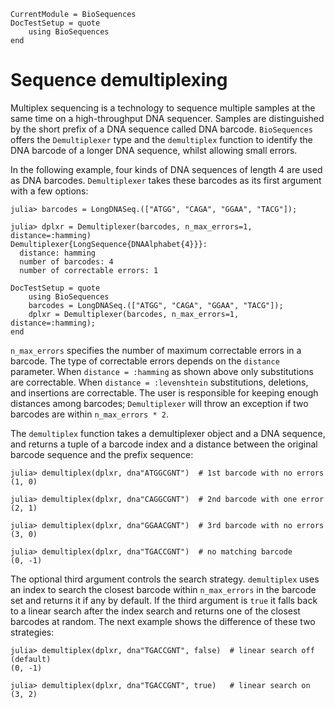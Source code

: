 ```@meta
CurrentModule = BioSequences
DocTestSetup = quote
    using BioSequences
end
```

# Sequence demultiplexing

Multiplex sequencing is a technology to sequence multiple samples at the same
time on a high-throughput DNA sequencer. Samples are distinguished by the short
prefix of a DNA sequence called DNA barcode. `BioSequences` offers the
`Demultiplexer` type and the `demultiplex` function to identify the DNA barcode
of a longer DNA sequence, whilst allowing small errors.

In the following example, four kinds of DNA sequences of length 4 are used as
DNA barcodes. `Demultiplexer` takes these barcodes as its first argument with
a few options:
```jldoctest
julia> barcodes = LongDNASeq.(["ATGG", "CAGA", "GGAA", "TACG"]);

julia> dplxr = Demultiplexer(barcodes, n_max_errors=1, distance=:hamming)
Demultiplexer{LongSequence{DNAAlphabet{4}}}:
  distance: hamming
  number of barcodes: 4
  number of correctable errors: 1
```

```@meta
DocTestSetup = quote
    using BioSequences
    barcodes = LongDNASeq.(["ATGG", "CAGA", "GGAA", "TACG"]);
    dplxr = Demultiplexer(barcodes, n_max_errors=1, distance=:hamming);
end
```

`n_max_errors` specifies the number of maximum correctable errors in a barcode.
The type of correctable errors depends on the `distance` parameter. When
`distance = :hamming` as shown above only substitutions are correctable. When
`distance = :levenshtein` substitutions, deletions, and insertions are
correctable. The user is responsible for keeping enough distances among
barcodes; `Demultiplexer` will throw an exception if two barcodes are within
`n_max_errors * 2`.

The `demultiplex` function takes a demultiplexer object and a DNA sequence, and
returns a tuple of a barcode index and a distance between the original barcode
sequence and the prefix sequence:
```jldoctest
julia> demultiplex(dplxr, dna"ATGGCGNT")  # 1st barcode with no errors
(1, 0)

julia> demultiplex(dplxr, dna"CAGGCGNT")  # 2nd barcode with one error
(2, 1)

julia> demultiplex(dplxr, dna"GGAACGNT")  # 3rd barcode with no errors
(3, 0)

julia> demultiplex(dplxr, dna"TGACCGNT")  # no matching barcode
(0, -1)

```

The optional third argument controls the search strategy. `demultiplex` uses an
index to search the closest barcode within `n_max_errors` in the barcode set and
returns it if any by default. If the third argument is `true` it falls back to a
linear search after the index search and returns one of the closest barcodes at
random. The next example shows the difference of these two strategies:
```jldoctest
julia> demultiplex(dplxr, dna"TGACCGNT", false)  # linear search off (default)
(0, -1)

julia> demultiplex(dplxr, dna"TGACCGNT", true)   # linear search on
(3, 2)

```
